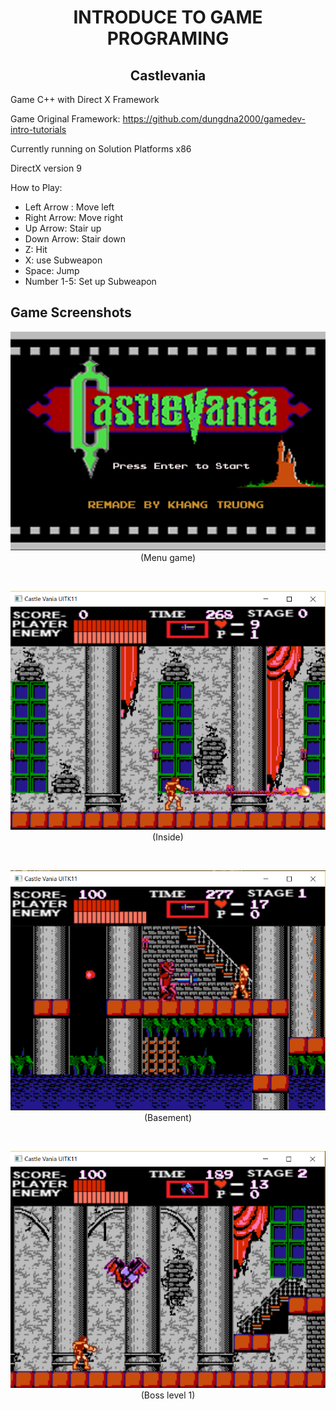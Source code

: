 <h1 align="center">INTRODUCE TO GAME PROGRAMING</h1>
<h2 align="center">Castlevania</h2>

Game C++ with Direct X Framework	 

Game Original Framework: https://github.com/dungdna2000/gamedev-intro-tutorials

Currently running on Solution Platforms x86

DirectX version 9

How to Play:
   + Left Arrow : 		    Move left
   + Right Arrow: 		    Move right
   + Up Arrow: 		        Stair up
   + Down Arrow: 		      Stair down
   + Z: 			            Hit
   + X: 			            use Subweapon
   + Space: 			        Jump
   + Number 1-5:		      Set up Subweapon
   
<h2>Game Screenshots </h2>
 <p align="center"> 
 <img src="CastlevaniaGame/gamedata/Resources/Background/start_game.png">
   <br><span>(Menu game)</span>
 </p>
 <br>


 <p align="center"> 
 <img src="Screenshots/Inside.png">
   <br><span>(Inside)</span>
 </p>
 <br>
   
   
 <p align="center"> 
 <img src="Screenshots/basement.png">
  <br><span> (Basement)</span>
 </p>
 <br>
   
   
 <p align="center"> 
 <img src="Screenshots/bossArea.png">
  <br><span> (Boss level 1)</span>
 </p>
 <br>

